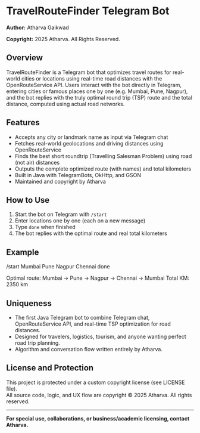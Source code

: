 # TravelRouteFinder Telegram Bot

**Author:** Atharva Gaikwad

**Copyright:** 2025 Atharva. All Rights Reserved.

## Overview

TravelRouteFinder is a Telegram bot that optimizes travel routes for real-world cities or locations using real-time road distances with the OpenRouteService API. Users interact with the bot directly in Telegram, entering cities or famous places one by one (e.g. Mumbai, Pune, Nagpur), and the bot replies with the truly optimal round trip (TSP) route and the total distance, computed using actual road networks.

## Features

- Accepts any city or landmark name as input via Telegram chat
- Fetches real-world geolocations and driving distances using OpenRouteService
- Finds the best short roundtrip (Travelling Salesman Problem) using road (not air) distances
- Outputs the complete optimized route (with names) and total kilometers
- Built in Java with TelegramBots, OkHttp, and GSON
- Maintained and copyright by Atharva

## How to Use

1. Start the bot on Telegram with `/start`
2. Enter locations one by one (each on a new message)
3. Type `done` when finished
4. The bot replies with the optimal route and real total kilometers

## Example

/start
Mumbai
Pune
Nagpur
Chennai
done

Optimal route: Mumbai → Pune → Nagpur → Chennai → Mumbai
Total KM: 2350 km


## Uniqueness

- The first Java Telegram bot to combine Telegram chat, OpenRouteService API, and real-time TSP optimization for road distances.
- Designed for travelers, logistics, tourism, and anyone wanting perfect road trip planning.
- Algorithm and conversation flow written entirely by Atharva.

## License and Protection

This project is protected under a custom copyright license (see LICENSE file).  
All source code, logic, and UX flow are copyright © 2025 Atharva. All rights reserved.

---

**For special use, collaborations, or business/academic licensing, contact Atharva.**
